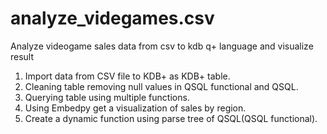 # analyze_videgames.csv
Analyze videogame sales data from csv to kdb q+ language and visualize result
1. Import data from CSV file to KDB+ as KDB+ table.
2. Cleaning table removing null values in QSQL functional and QSQL.
3. Querying table using multiple functions.
4. Using Embedpy get a visualization of sales by region.
5. Create a dynamic function using parse tree of QSQL(QSQL functional).
